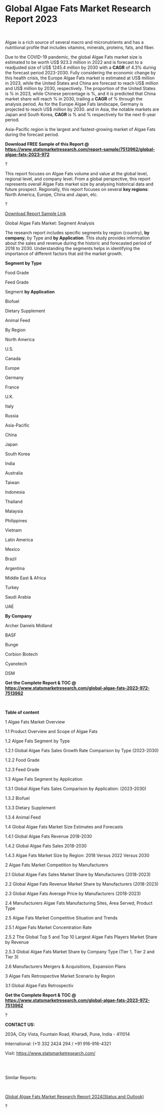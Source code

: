 <h1>Global Algae Fats Market Research Report 2023</h1><br/><p>Algae is a rich source of several macro and micronutrients and has a nutritional profile that includes vitamins, minerals, proteins, fats, and fiber.</p>
 
 
 
 <p>Due to the COVID-19 pandemic, the global Algae Fats market size is estimated to be worth US$ 923.3 million in 2022 and is forecast to a readjusted size of US$ 1245.4 million by 2030 with a <strong>CAGR</strong> of 4.3% during the forecast period 2023-2030. Fully considering the economic change by this health crisis, the Europe Algae Fats market is estimated at US$ million in 2023, while the United States and China are forecast to reach US$ million and US$ million by 2030, respectively. The proportion of the United States is % in 2023, while Chinese percentage is %, and it is predicted that China market share will reach % in 2030, trailing a <strong>CAGR</strong> of % through the analysis period. As for the Europe Algae Fats landscape, Germany is projected to reach US$ million by 2030. and in Asia, the notable markets are Japan and South Korea, <strong>CAGR</strong> is % and % respectively for the next 6-year period.</p>
 
 
 
 <p>Asia-Pacific region is the largest and fastest-growing market of Algae Fats during the forecast period.</p>
 
 
 
 <div><b>Download FREE Sample of this Report @ <a href="https://www.statsmarketresearch.com/download-free-sample/7513962/global-algae-fats-2023-972">https://www.statsmarketresearch.com/report-sample/7513962/global-algae-fats-2023-972</a></b></div>
 
 
 
 <p>? </p>
 
 
 
 <p>This report focuses on Algae Fats volume and value at the global level, regional level, and company level. From a global perspective, this report represents overall Algae Fats market size by analysing historical data and future prospect. Regionally, this report focuses on several <strong>key regions</strong>: North America, Europe, China and Japan, etc.</p>
 
 
 
 <p>? </p>
 
 
 
 <p><a href="https://www.statsmarketresearch.com/download-free-sample/7513962/global-algae-fats-2023-972">Download Report Sample Link</a></p>
 
 
 
 <p>Global Algae Fats Market: Segment Analysis</p>
 
 
 
 <p>The research report includes specific segments by region (country), <strong>by company</strong>, by Type and <strong>by Application</strong>. This study provides information about the sales and revenue during the historic and forecasted period of 2018 to 2030. Understanding the segments helps in identifying the importance of different factors that aid the market growth.</p>
 
 
 
 <p><strong>Segment by Type</strong></p>
 
 
 
 <p>Food Grade</p>
 
 
 
 <p>Feed Grade</p>
 
 
 
 <p>Segment <strong>by Application</strong></p>
 
 
 
 <p>Biofuel</p>
 
 
 
 <p>Dietary Supplement</p>
 
 
 
 <p>Animal Feed</p>
 
 
 
 <p>By Region</p>
 
 
 
 <p>North America</p>
 
 
 
 <p>U.S.</p>
 
 
 
 <p>Canada</p>
 
 
 
 <p>Europe</p>
 
 
 
 <p>Germany</p>
 
 
 
 <p>France</p>
 
 
 
 <p>U.K.</p>
 
 
 
 <p>Italy</p>
 
 
 
 <p>Russia</p>
 
 
 
 <p>Asia-Pacific</p>
 
 
 
 <p>China</p>
 
 
 
 <p>Japan</p>
 
 
 
 <p>South Korea</p>
 
 
 
 <p>India</p>
 
 
 
 <p>Australia</p>
 
 
 
 <p>Taiwan</p>
 
 
 
 <p>Indonesia</p>
 
 
 
 <p>Thailand</p>
 
 
 
 <p>Malaysia</p>
 
 
 
 <p>Philippines</p>
 
 
 
 <p>Vietnam</p>
 
 
 
 <p>Latin America</p>
 
 
 
 <p>Mexico</p>
 
 
 
 <p>Brazil</p>
 
 
 
 <p>Argentina</p>
 
 
 
 <p>Middle East & Africa</p>
 
 
 
 <p>Turkey</p>
 
 
 
 <p>Saudi Arabia</p>
 
 
 
 <p>UAE</p>
 
 
 
 <p><strong>By Company</strong></p>
 
 
 
 <p>Archer Daniels Midland</p>
 
 
 
 <p>BASF</p>
 
 
 
 <p>Bunge</p>
 
 
 
 <p>Corbion Biotech</p>
 
 
 
 <p>Cyanotech</p>
 
 
 
 <p>DSM</p>
 
 
 
 <div><b>Get the Complete Report & TOC @ <a href="https://www.statsmarketresearch.com/global-algae-fats-2023-972-7513962">https://www.statsmarketresearch.com/global-algae-fats-2023-972-7513962</a></b></div>
 
 
 
 <p><br />
 
 <b>Table of content</b></p>
 
 
 
 <p>1 Algae Fats Market Overview<br />
 
 1.1 Product Overview and Scope of Algae Fats<br />
 
 1.2 Algae Fats Segment by Type<br />
 
 1.2.1 Global Algae Fats Sales Growth Rate Comparison by Type (2023-2030)<br />
 
 1.2.2 Food Grade<br />
 
 1.2.3 Feed Grade<br />
 
 1.3 Algae Fats Segment by Application<br />
 
 1.3.1 Global Algae Fats Sales Comparison by Application: (2023-2030)<br />
 
 1.3.2 Biofuel<br />
 
 1.3.3 Dietary Supplement<br />
 
 1.3.4 Animal Feed<br />
 
 1.4 Global Algae Fats Market Size Estimates and Forecasts<br />
 
 1.4.1 Global Algae Fats Revenue 2018-2030<br />
 
 1.4.2 Global Algae Fats Sales 2018-2030<br />
 
 1.4.3 Algae Fats Market Size by Region: 2018 Versus 2022 Versus 2030<br />
 
 2 Algae Fats Market Competition by Manufacturers<br />
 
 2.1 Global Algae Fats Sales Market Share by Manufacturers (2018-2023)<br />
 
 2.2 Global Algae Fats Revenue Market Share by Manufacturers (2018-2023)<br />
 
 2.3 Global Algae Fats Average Price by Manufacturers (2018-2023)<br />
 
 2.4 Manufacturers Algae Fats Manufacturing Sites, Area Served, Product Type<br />
 
 2.5 Algae Fats Market Competitive Situation and Trends<br />
 
 2.5.1 Algae Fats Market Concentration Rate<br />
 
 2.5.2 The Global Top 5 and Top 10 Largest Algae Fats Players Market Share by Revenue<br />
 
 2.5.3 Global Algae Fats Market Share by Company Type (Tier 1, Tier 2 and Tier 3)<br />
 
 2.6 Manufacturers Mergers & Acquisitions, Expansion Plans<br />
 
 3 Algae Fats Retrospective Market Scenario by Region<br />
 
 3.1 Global Algae Fats Retrospectiv</p>
 
 
 
 <div><b>Get the Complete Report & TOC @ <a href="https://www.statsmarketresearch.com/global-algae-fats-2023-972-7513962">https://www.statsmarketresearch.com/global-algae-fats-2023-972-7513962</a></b></div>
 
 
 
 <p>? </p>
 
 
 
 <p><b>CONTACT US:</b><br />
 
 203A, City Vista, Fountain Road, Kharadi, Pune, India - 411014<br />
 
 International: (+1) 332 2424 294 / +91 916-916-4321<br />
 
 Visit: <a href="https://www.statsmarketresearch.com/">https://www.statsmarketresearch.com/</a><br />
 
 <br />
 
 <br />
 
 Similar Reports:<br />
 
 <br />
 
 <a href="https://www.statsmarketresearch.com/global-algae-fats-2024-600-7936863">Global Algae Fats Market Research Report 2024(Status and Outlook)</a><br />
 
 ? </p>